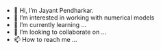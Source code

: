 - 👋 Hi, I’m Jayant Pendharkar.
- 👀 I’m interested in working with numerical models
- 🌱 I’m currently learning ...
- 💞️ I’m looking to collaborate on ...
- 📫 How to reach me ...

<!---
jayant-pen/jayant-pen is a ✨ special ✨ repository because its `README.md` (this file) appears on your GitHub profile.
You can click the Preview link to take a look at your changes.
--->

